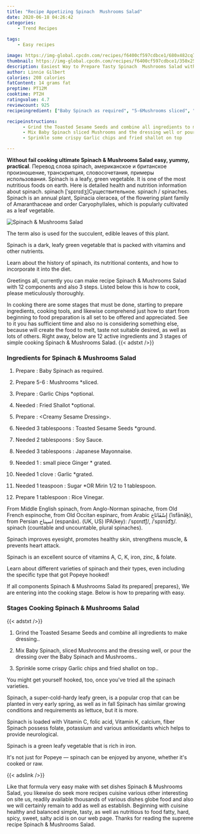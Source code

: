 ```yaml
---
title: "Recipe Appetizing Spinach  Mushrooms Salad"
date: 2020-06-18 04:26:42
categories:
    - Trend Recipes
    
tags:
    - Easy recipes

image: https://img-global.cpcdn.com/recipes/f6400cf597cdbce1/680x482cq70/spinach-mushrooms-salad-recipe-main-photo.jpg
thumbnail: https://img-global.cpcdn.com/recipes/f6400cf597cdbce1/350x250cq70/spinach-mushrooms-salad-recipe-main-photo.jpg
description: Easiest Way to Prepare Tasty Spinach  Mushrooms Salad with 12 ingredients and 3 stages of easy cooking.
author: Linnie Gilbert
calories: 208 calories
fatContent: 14 grams fat
preptime: PT12M
cooktime: PT2H
ratingvalue: 4.7
reviewcount: 925
recipeingredient: ["Baby Spinach as required", "5-6Mushrooms sliced", "Garlic Chips optional", "Fried Shallot optional", "Creamy Sesame Dressing", "3 tablespoonsToasted Sesame Seeds ground", "2 tablespoonsSoy Sauce", "3 tablespoonsJapanese Mayonnaise", "1small piece Ginger  grated", "1 cloveGarlic grated", "1 teaspoonSugar OR Mirin 12 to 1 tablespoon", "1 tablespoonRice Vinegar"]

recipeinstructions: 
      - Grind the Toasted Sesame Seeds and combine all ingredients to make dressing 
      - Mix Baby Spinach sliced Mushrooms and the dressing well or pour the dressing over the Baby Spinach and Mushrooms 
      - Sprinkle some crispy Garlic chips and fried shallot on top

---
```




**Without fail cooking ultimate Spinach &amp; Mushrooms Salad easy, yummy, practical**. Перевод слова spinach, американское и британское произношение, транскрипция, словосочетания, примеры использования. Spinach is a leafy, green vegetable. It is one of the most nutritious foods on earth. Here is detailed health and nutrition information about spinach. spinach [ˈspɪnɪdʒ]Существительное. spinach / spinaches. Spinach is an annual plant, Spinacia oleracea, of the flowering plant family of Amaranthaceae and order Caryophyllales, which is popularly cultivated as a leaf vegetable.


![Spinach &amp; Mushrooms Salad](https://img-global.cpcdn.com/recipes/f6400cf597cdbce1/680x482cq70/spinach-mushrooms-salad-recipe-main-photo.jpg "Spinach &amp; Mushrooms Salad")



The term also is used for the succulent, edible leaves of this plant.

Spinach is a dark, leafy green vegetable that is packed with vitamins and other nutrients.

Learn about the history of spinach, its nutritional contents, and how to incorporate it into the diet.


Greetings all, currently you can make recipe Spinach &amp; Mushrooms Salad with 12 components and also 3 steps. Listed below this is how to cook, please meticulously thoroughly.

In cooking there are some stages that must be done, starting to prepare ingredients, cooking tools, and likewise comprehend just how to start from beginning to food preparation is all set to be offered and appreciated. See to it you has sufficient time and also no is considering something else, because will create the food to melt, taste not suitable desired, as well as lots of others. Right away, below are 12 active ingredients and 3 stages of simple cooking Spinach &amp; Mushrooms Salad.
{{< adstxt />}}

### Ingredients for Spinach &amp; Mushrooms Salad


1. Prepare  : Baby Spinach as required.

1. Prepare 5-6 : Mushrooms *sliced.

1. Prepare  : Garlic Chips *optional.

1. Needed  : Fried Shallot *optional.

1. Prepare  : &lt;Creamy Sesame Dressing&gt;.

1. Needed 3 tablespoons : Toasted Sesame Seeds *ground.

1. Needed 2 tablespoons : Soy Sauce.

1. Needed 3 tablespoons : Japanese Mayonnaise.

1. Needed 1 : small piece Ginger * grated.

1. Needed 1 clove : Garlic *grated.

1. Needed 1 teaspoon : Sugar *OR Mirin 1/2 to 1 tablespoon.

1. Prepare 1 tablespoon : Rice Vinegar.


From Middle English spinach, from Anglo-Norman spinache, from Old French espinoche, from Old Occitan espinarc, from Arabic إِسْفَانَاخ‎ (ʾisfānāḵ), from Persian اسپناخ‎ (espanâx). (UK, US) IPA(key): /ˈspɪnɪt͡ʃ/, /ˈspɪnɪd͡ʒ/. spinach (countable and uncountable, plural spinaches).

Spinach improves eyesight, promotes healthy skin, strengthens muscle, &amp; prevents heart attack.

Spinach is an excellent source of vitamins A, C, K, iron, zinc, &amp; folate.

Learn about different varieties of spinach and their types, even including the specific type that got Popeye hooked!


If all components Spinach &amp; Mushrooms Salad its prepared| prepares}, We are entering into the cooking stage. Below is how to preparing with easy.

### Stages Cooking Spinach &amp; Mushrooms Salad

{{< adstxt />}}


1. Grind the Toasted Sesame Seeds and combine all ingredients to make dressing..



1. Mix Baby Spinach, sliced Mushrooms and the dressing well, or pour the dressing over the Baby Spinach and Mushrooms..



1. Sprinkle some crispy Garlic chips and fried shallot on top..




You might get yourself hooked, too, once you&#39;ve tried all the spinach varieties.

Spinach, a super-cold-hardy leafy green, is a popular crop that can be planted in very early spring, as well as in fall Spinach has similar growing conditions and requirements as lettuce, but it is more.

Spinach is loaded with Vitamin C, folic acid, Vitamin K, calcium, fiber Spinach possess folate, potassium and various antioxidants which helps to provide neurological.

Spinach is a green leafy vegetable that is rich in iron.

It&#39;s not just for Popeye — spinach can be enjoyed by anyone, whether it&#39;s cooked or raw.


{{< adslink />}}

Like that formula very easy make with set dishes Spinach &amp; Mushrooms Salad, you likewise do seek more recipes cuisine various other interesting on site us, readily available thousands of various dishes globe food and also we will certainly remain to add as well as establish. Beginning with cuisine healthy and balanced simple, tasty, as well as nutritious to food fatty, hard, spicy, sweet, salty acid is on our web page. Thanks for reading the supreme recipe Spinach &amp; Mushrooms Salad.
